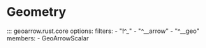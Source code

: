 # Geometry

::: geoarrow.rust.core
    options:
      filters:
        - "!^_"
        - "^__arrow"
        - "^__geo"
      members:
        - GeoArrowScalar

